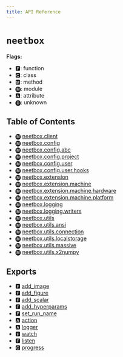 ```yaml
---
title: API Reference
---
```



# `neetbox`

**Flags:**
- 🅵: function
- 🅲: class
- 🅼: method
- 🅜: module
- 🅰: attribute
- 🅤: unknown


## Table of Contents

- 🅜 [neetbox.client](./client)
- 🅜 [neetbox.config](./config)
- 🅜 [neetbox.config.abc](./config/abc)
- 🅜 [neetbox.config.project](./config/project)
- 🅜 [neetbox.config.user](./config/user)
- 🅜 [neetbox.config.user.hooks](./config/user/hooks)
- 🅜 [neetbox.extension](./extension)
- 🅜 [neetbox.extension.machine](./extension/machine)
- 🅜 [neetbox.extension.machine.hardware](./extension/machine/hardware)
- 🅜 [neetbox.extension.machine.platform](./extension/machine/platform)
- 🅜 [neetbox.logging](./logging)
- 🅜 [neetbox.logging.writers](./logging/writers)
- 🅜 [neetbox.utils](./utils)
- 🅜 [neetbox.utils.ansi](./utils/ansi)
- 🅜 [neetbox.utils.connection](./utils/connection)
- 🅜 [neetbox.utils.localstorage](./utils/localstorage)
- 🅜 [neetbox.utils.massive](./utils/massive)
- 🅜 [neetbox.utils.x2numpy](./utils/x2numpy)




## Exports

- 🅵 [add\_image](client/apis/-image#🅵-add_image)
- 🅵 [add\_figure](client/apis/-image#🅵-add_figure)
- 🅵 [add\_scalar](client/apis/-scalar#🅵-add_scalar)
- 🅵 [add\_hyperparams](client/apis/-metadata#🅵-add_hyperparams)
- 🅵 [set\_run\_name](client/apis/-metadata#🅵-set_run_name)
- 🅰 [action](client#🅰-action)
- 🅰 [logger](logging/-logger#🅰-logger)
- 🅵 [watch](client/-signal-and-slot#🅵-watch)
- 🅵 [listen](client/-signal-and-slot#🅵-listen)
- 🅲 [progress](client/apis/-progress#🅲-progress)
